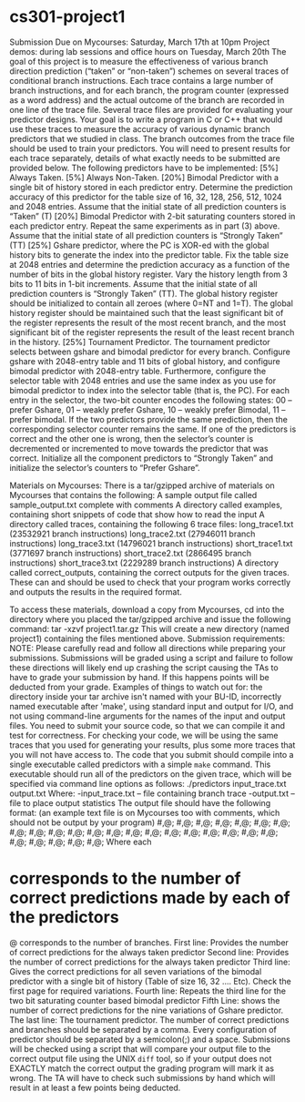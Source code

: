 # cs301-project1
Submission Due on Mycourses: Saturday, March 17th at 10pm
Project demos: during lab sessions and office hours on Tuesday, March 20th
The goal of this project is to measure the effectiveness of various branch direction prediction (“taken” or “non-taken”) schemes on several traces of conditional branch instructions. Each trace contains a large number of branch instructions, and for each branch, the program counter (expressed as a word address) and the actual outcome of the branch are recorded in one line of the trace file. Several trace files are provided for evaluating your predictor designs.
Your goal is to write a program in C or C++ that would use these traces to measure the accuracy of various dynamic branch predictors that we studied in class. The branch outcomes from the trace file should be used to train your predictors. You will need to present results for each trace separately, details of what exactly needs to be submitted are provided below. 
The following predictors have to be implemented:
[5%] Always Taken. 
[5%] Always Non-Taken.
[20%] Bimodal Predictor with a single bit of history stored in each predictor entry. Determine the prediction accuracy of this predictor for the table size of 16, 32, 128, 256, 512, 1024 and 2048 entries. Assume that the initial state of all prediction counters is “Taken” (T)
[20%] Bimodal Predictor with 2-bit saturating counters stored in each predictor entry. Repeat the same experiments as in part (3) above. Assume that the initial state of all prediction counters is “Strongly Taken” (TT)
[25%] Gshare predictor, where the PC is XOR-ed with the global history bits to generate the index into the predictor table. Fix the table size at 2048 entries and determine the prediction accuracy as a function of the number of bits in the global history register. Vary the history length from 3 bits to 11 bits in 1-bit increments. Assume that the initial state of all prediction counters is “Strongly Taken” (TT). The global history register should be initialized to contain all zeroes (where 0=NT and 1=T). The global history register should be maintained such that the least significant bit of the register represents the result of the most recent branch, and the most significant bit of the register represents the result of the least recent branch in the history.
[25%] Tournament Predictor. The tournament predictor selects between gshare and bimodal predictor for every branch. Configure gshare with 2048-entry table and 11 bits of global history, and configure bimodal predictor with 2048-entry table. Furthermore, configure the selector table with 2048 entries and use the same index as you use for bimodal predictor to index into the selector table (that is, the PC). For each entry in the selector, the two-bit counter encodes the following states: 00 – prefer Gshare, 01 – weakly prefer Gshare, 10 – weakly prefer Bimodal, 11 – prefer bimodal. If the two predictors provide the same prediction, then the corresponding selector counter remains the same. If one of the predictors is correct and the other one is wrong, then the selector’s counter is decremented or incremented to move towards the predictor that was correct. Initialize all the component predictors to “Strongly Taken” and initialize the selector’s counters to “Prefer Gshare”.

Materials on Mycourses:
There is a tar/gzipped archive of materials on Mycourses that contains the following:
A sample output file called sample_output.txt complete with comments
A directory called examples, containing short snippets of code that show how to	read the input
A directory called traces, containing the following 6 trace files:
	long_trace1.txt (23532921 branch instructions)
long_trace2.txt (27946011 branch instructions)
long_trace3.txt (14796021 branch instructions)
short_trace1.txt (3771697 branch instructions)
short_trace2.txt (2866495 branch instructions)
	short_trace3.txt (2229289 branch instructions)
A directory called correct_outputs, containing the correct outputs for the given 	traces.  These can and should be used to check that your program works 	correctly and outputs the results in the required format.
	
To access these materials, download a copy from Mycourses, cd into the directory where you placed the tar/gzipped archive and issue the following command:
tar -xzvf project1.tar.gz
This will create a new directory (named project1) containing the files mentioned above.
Submission requirements:
NOTE: Please carefully read and follow all directions while preparing your submissions.  Submissions will be graded using a script and failure to follow these directions will likely end up crashing the script causing the TAs to have to grade your submission by hand.  If this happens points will be deducted from your grade.  Examples of things to watch out for: the directory inside your tar archive isn't named with your BU-ID, incorrectly named executable after 'make', using standard input and output for I/O, and not using command-line arguments for the names of the input and output files.
You need to submit your source code, so that we can compile it and test for correctness. For checking your code, we will be using the same traces that you used for generating your results, plus some more traces that you will not have access to. 
The code that you submit should compile into a single executable called predictors with a simple `make` command. This executable should run all of the predictors on the given trace, which will be specified via command line options as follows:
./predictors input_trace.txt output.txt
Where: -input_trace.txt – file containing branch trace
	  -output.txt – file to place output statistics
The output file should have the following format: (an example text file is on Mycourses too with comments, which should not be output by your program)
#,@;
#,@;
#,@; #,@; #,@; #,@; #,@; #,@; #,@;
#,@; #,@; #,@; #,@; #,@; #,@; #,@;
#,@; #,@; #,@; #,@; #,@; #,@; #,@; #,@; #,@;
#,@;
Where each 
# corresponds to the number of correct predictions made by each of the predictors 
@ corresponds to the number of branches.
First line: Provides the number of correct predictions for the always taken predictor
Second line:  Provides the number of correct predictions for the always taken predictor
Third line: Gives the correct predictions for all seven variations of the bimodal predictor with a single bit of history (Table of size 16, 32 …. Etc). Check the first page for required variations.
Fourth line: Repeats the third line for the two bit saturating counter based bimodal predictor
Fifth Line: shows the number of correct predictions for the nine variations of Gshare predictor. 
The last line: The tournament predictor. 
The number of correct predictions and branches should be separated by a comma. 
Every configuration of predictor should be separated by a semicolon(;) and a space. 
Submissions will be checked using a script that will compare your output file to the correct output file using the UNIX `diff` tool, so if your output does not EXACTLY match the correct output the grading program will mark it as wrong. The TA will have to check such submissions by hand which will result in at least a few points being deducted. 

